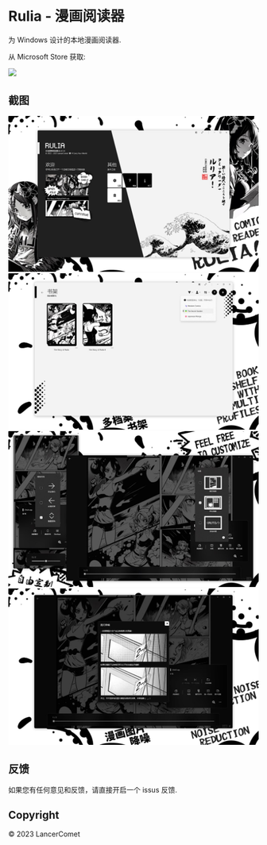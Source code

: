 # Rulia - 漫画阅读器

为 Windows 设计的本地漫画阅读器.

从 Microsoft Store 获取:

<a href="https://apps.microsoft.com/store/detail/9MVVLRZWRXX8?cid=github&launch=true&mode=mini">
  <img src="https://get.microsoft.com/images/zh-cn%20dark.svg" width="250" />
</a>

## 截图

![rulia](/images/chs-01.jpg)
![rulia](/images/chs-02.jpg)
![rulia](/images/chs-03.jpg)
![rulia](/images/chs-04.jpg)

## 反馈

如果您有任何意见和反馈，请直接开启一个 issus 反馈.

## Copyright

© 2023 LancerComet
